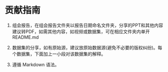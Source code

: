 # 贡献指南

1. 组会报告，在组会报告文件夹以报告日期命名文件夹，分享的PPT和其他内容建议转PDF，如需其他内容，如视频或数据集，可在相应文件夹内单开 README.md

2. 数据集的分享，如有原始源，建议放原始数据源(避免不必要的版权纠纷)。每个数据集，下面加上一小段对该数据集的解释。

3. 遵循 Markdown 语法。 
